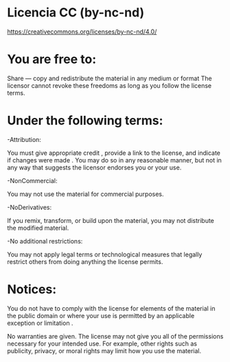 # Licencia CC (by-nc-nd)

https://creativecommons.org/licenses/by-nc-nd/4.0/


# You are free to:

Share — copy and redistribute the material in any medium or format
The licensor cannot revoke these freedoms as long as you follow the license terms.

# Under the following terms:

-Attribution:

You must give appropriate credit , provide a link to the license, and indicate if changes were made . You may do so in any reasonable manner, but not in any way that suggests the licensor endorses you or your use.

-NonCommercial: 

You may not use the material for commercial purposes.

-NoDerivatives:
    
If you remix, transform, or build upon the material, you may not distribute the modified material.

-No additional restrictions:
    
You may not apply legal terms or technological measures that legally restrict others from doing anything the license permits.

# Notices:
You do not have to comply with the license for elements of the material in the public domain or where your use is permitted by an applicable exception or limitation .

No warranties are given. The license may not give you all of the permissions necessary for your intended use. For example, other rights such as publicity, privacy, or moral rights may limit how you use the material.